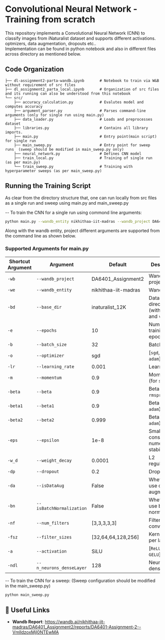 # Convolutional Neural Network - Training from scratch

This repository implements a Convolutional Neural Network (CNN) to classify images from iNaturalist dataset and supports different activations. optmizers, data augmentation, dropouts etc.. </br>
Implementation can be found in python notebook and also in different files across directory as mentioned below.

## Code Organization

```
├── dl-assignment2-parta-wandb.ipynb       # Notebook to train via W&B without requirement of src files
├── dl_assignment2_parta_local.ipynb       # Organization of src files and its running can also be understood from this notebook
└── src/
    ├── accuracy_calculation.py            # Evalutes model and computes accuracy
    ├── argument_parser.py                 # Parses command-line arguments (only for single run using main.py)
    ├── data_loader.py                     # Loads and preprocesses dataset
    ├── libraries.py                       # Contains all library imports.
    ├── main.py                            # Entry point(main script) for single run
    ├── main_sweep.py                      # Entry point for sweep runs  (sweep should be modified in main_sweep.py only)
    ├── neural_network.py                  # Defines CNN model
    ├── train_local.py                     # Training of single run (as per main.py)
    └── train_sweep.py                     # Training with hyperparameter sweeps (as per main_sweep.py)
```

## Running the Training Script
As clear from the directory structure that, one can run locally from src files as a single run and sweep using main.py and main_sweep.py

-- To train the CNN for a single run using commond line arguments:

```bash
python main.py --wandb_entity nikhithaa-iit-madras --wandb_project DA6401_Assignment2
```
Along with the wandb entity, project different arguments are supported from the command line as shown below.

### Supported Arguments for main.py

| Shortcut Argument | Argument | Default | Description |
| ----------------- |---------|---------|-------------|
| `-wb` | `--wandb_project` | DA6401_Assignment2 | WandB project name |
| `-we` | `--wandb_entity` | nikhithaa-iit-madras | WandB entity |
| `-bd` | `--base_dir` | inaturalist_12K | Dataset directory (with `train/` and `val/`) |
| `-e` | `--epochs` | 10 | Number of training epochs |
| `-b` | `--batch_size` | 32 | Batch size |
| `-o` | `--optimizer` | sgd | [`sgd`, `rmsprop`, `adam`] |
| `-lr` | `--learning_rate` | 0.001 | Learning rate |
| `-m` | `--momentum` | 0.9 | Momentum (for `sgd`) |
| `-beta` | `--beta` | 0.9 | Beta (for `rmsprop`) |
| `-beta1` | `--beta1` | 0.9 | Beta1 (for `adam`) |
| `-beta2` | `--beta2` | 0.999 | Beta2 (for `adam`) |
| `-eps` | `--epsilon` | 1e-8 | Small constant for numerical stability |
| `-w_d` | `--weight_decay` | 0.0001 | L2 regularization |
| `-dp` | `--dropout` | 0.2 | Dropout rate |
| `-da` | `--isDataAug` | False | Whether to use data augmentation |
| `-bn` | `--isBatchNormalization` | False | Whether to use batch normalization |
| `-nf` | `--num_filters` | [3,3,3,3,3] | Filters per conv layer |
| `-fsz` | `--filter_sizes` | [32,64,64,128,256] | Kernel size per layer |
| `-a` | `--activation` | SiLU | [`ReLU`, `SiLU`, `GELU`] |
| `-ndl` | `--n_neurons_denseLayer` | 128 | Neurons in dense layer |


-- To train the CNN for a sweep: (Sweep configuration should be modified in the main_sweep.py)

```bash
python main_sweep.py 
```

## 🔗 Useful Links
- **Wandb Report**: https://wandb.ai/nikhithaa-iit-madras/DA6401_Assignment2/reports/DA6401-Assignment-2--VmlldzoxMjI0NTEwMA